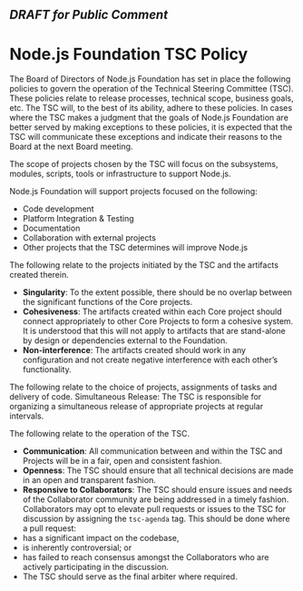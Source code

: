 ## ***DRAFT for Public Comment***

# Node.js Foundation TSC Policy

The Board of Directors of Node.js Foundation has set in place the following policies to govern the operation of the Technical Steering Committee (TSC). These policies relate to release processes, technical scope, business goals, etc. The TSC will, to the best of its ability, adhere to these policies. In cases where the TSC makes a judgment that the goals of Node.js Foundation are better served by making exceptions to these policies, it is expected that the TSC will communicate these exceptions and indicate their reasons to the Board at the next Board meeting.

The scope of projects chosen by the TSC will focus on the subsystems, modules, scripts, tools or infrastructure to support Node.js.

Node.js Foundation will support projects focused on the following:
* Code development
* Platform Integration & Testing
* Documentation
* Collaboration with external projects
* Other projects that the TSC determines will improve Node.js

The following relate to the projects initiated by the TSC and the artifacts created therein.
* **Singularity**: To the extent possible, there should be no overlap between the significant functions of the Core projects.  
* **Cohesiveness**: The artifacts created within each Core project should connect appropriately to other Core Projects to form a cohesive system. It is understood that this will not apply to artifacts that are stand-alone by design or dependencies external to the Foundation.
* **Non-interference**: The artifacts created should work in any configuration and not create negative interference with each other’s functionality.

The following relate to the choice of projects, assignments of tasks and delivery of code.
Simultaneous Release: The TSC is responsible for organizing a simultaneous release of appropriate projects at regular intervals.

The following relate to the operation of the TSC.
* **Communication**: All communication between and within the TSC and Projects will be in a fair, open and consistent fashion.
* **Openness**: The TSC should ensure that all technical decisions are made in an open and transparent fashion.
* **Responsive to Collaborators**: The TSC should ensure issues and needs of the Collaborator community are being addressed in a timely fashion. Collaborators may opt to elevate pull requests or issues to the TSC for discussion by assigning the `tsc-agenda` tag. This should be done where a pull request:
 * has a significant impact on the codebase,
 * is inherently controversial; or
 * has failed to reach consensus amongst the Collaborators who are actively participating in the discussion.
 * The TSC should serve as the final arbiter where required.
